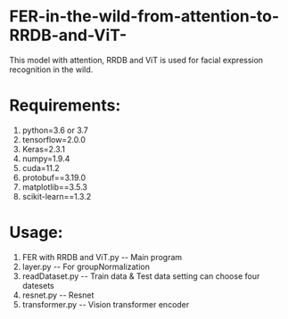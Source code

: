 # FER-in-the-wild-from-attention-to-RRDB-and-ViT-
This model with attention, RRDB and ViT is used for facial expression recognition in the wild.
# Requirements:
1. python=3.6 or 3.7   
2. tensorflow=2.0.0  
3. Keras=2.3.1  
4. numpy=1.9.4
5. cuda=11.2
6. protobuf==3.19.0
7. matplotlib==3.5.3
8. scikit-learn==1.3.2
# Usage:
1. FER with RRDB and ViT.py -- Main program
2. layer.py -- For groupNormalization
3. readDataset.py -- Train data & Test data setting can choose four datesets
4. resnet.py -- Resnet
5. transformer.py -- Vision transformer encoder
